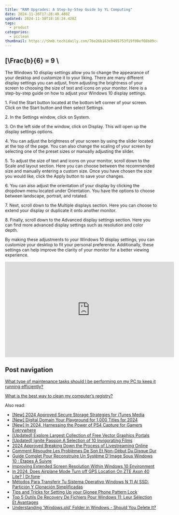 ```yaml
---
title: "RAM Upgrades: A Step-by-Step Guide by YL Computing"
date: 2024-11-26T17:28:49.488Z
updated: 2024-11-30T18:16:24.420Z
tags:
  - product
categories:
  - pcclean
thumbnail: https://thmb.techidaily.com/76e26b163e9495753f19f00ef08b09cc2666b4e5eaf0daac99a2adb1ba5e0f35.jpg
---
```


## \[\Frac{b}{6} = 9 \

The Windows 10 display settings allow you to change the appearance of your desktop and customize it to your liking. There are many different display settings you can adjust, from adjusting the brightness of your screen to choosing the size of text and icons on your monitor. Here is a step-by-step guide on how to adjust your Windows 10 display settings. 

1\. Find the Start button located at the bottom left corner of your screen. Click on the Start button and then select Settings.

2\. In the Settings window, click on System.

3\. On the left side of the window, click on Display. This will open up the display settings options. 

4\. You can adjust the brightness of your screen by using the slider located at the top of the page. You can also change the scaling of your screen by selecting one of the preset sizes or manually adjusting the slider.

5\. To adjust the size of text and icons on your monitor, scroll down to the Scale and layout section. Here you can choose between the recommended size and manually entering a custom size. Once you have chosen the size you would like, click the Apply button to save your changes.

6\. You can also adjust the orientation of your display by clicking the dropdown menu located under Orientation. You have the options to choose between landscape, portrait, and rotated.

7\. Next, scroll down to the Multiple displays section. Here you can choose to extend your display or duplicate it onto another monitor.

8\. Finally, scroll down to the Advanced display settings section. Here you can find more advanced display settings such as resolution and color depth. 

By making these adjustments to your Windows 10 display settings, you can customize your desktop to fit your personal preference. Additionally, these settings can help improve the clarity of your monitor for a better viewing experience.

<!-- affiliate ads begin -->
<iframe width="560" height="315" src="https://www.youtube.com/embed/0dOfcihxjiw?si=_fkp1S1Uw0N1dp6b" title="YouTube video player" frameborder="0" allow="accelerometer; autoplay; clipboard-write; encrypted-media; gyroscope; picture-in-picture; web-share" referrerpolicy="strict-origin-when-cross-origin" allowfullscreen></iframe>
<!-- affiliate ads end -->

## Post navigation

[What type of maintenance tasks should I be performing on my PC to keep it running efficiently?](https://tools.techidaily.com/pcclean/products/)

[What is the best way to clean my computer’s registry?](https://tools.techidaily.com/pcclean/products/)

<ins class="adsbygoogle"
     style="display:block"
     data-ad-format="autorelaxed"
     data-ad-client="ca-pub-7571918770474297"
     data-ad-slot="1223367746"></ins>

<ins class="adsbygoogle"
     style="display:block"
     data-ad-client="ca-pub-7571918770474297"
     data-ad-slot="8358498916"
     data-ad-format="auto"
     data-full-width-responsive="true"></ins>

<span class="atpl-alsoreadstyle">Also read:</span>
<div><ul>
<li><a href="https://on-screen-recording.techidaily.com/new-2024-approved-secure-storage-strategies-for-itunes-media/"><u>[New] 2024 Approved Secure Storage Strategies for iTunes Media</u></a></li>
<li><a href="https://facebook-video-footage.techidaily.com/new-digital-domain-your-playground-for-1000-titles-for-2024/"><u>[New] Digital Domain Your Playground for 1,000 Titles for 2024</u></a></li>
<li><a href="https://video-capture.techidaily.com/new-in-2024-harnessing-the-power-of-ps4-capture-for-gamers-everywhere/"><u>[New] In 2024, Harnessing the Power of PS4 Capture for Gamers Everywhere</u></a></li>
<li><a href="https://article-tips.techidaily.com/updated-explore-largest-collection-of-free-vector-graphics-portals/"><u>[Updated] Explore Largest Collection of Free Vector Graphics Portals</u></a></li>
<li><a href="https://some-techniques.techidaily.com/updated-ignite-passion-a-selection-of-10-invigorating-films/"><u>[Updated] Ignite Passion A Selection of 10 Invigorating Films</u></a></li>
<li><a href="https://extra-lessons.techidaily.com/2024-approved-breaking-down-the-process-of-livestreaming-online/"><u>2024 Approved Breaking Down the Process of Livestreaming Online</u></a></li>
<li><a href="https://win-exclusive.techidaily.com/comment-resoudre-les-problemes-de-son-et-non-debut-du-disque-dur/"><u>Comment Résoudre Les Problèmes De Son Et Non-Début Du Disque Dur</u></a></li>
<li><a href="https://win-exclusive.techidaily.com/guide-complet-pour-reconstruire-un-systeme-dimage-sous-windows-10-etapes-a-suivre/"><u>Guide Complet Pour Reconstruire Un Système D'Image Sous Windows 10 : Étapes À Suivre</u></a></li>
<li><a href="https://graphic-issues.techidaily.com/improving-extended-screen-resolution-within-windows-10-environment/"><u>Improving Extended Screen Resolution Within Windows 10 Environment</u></a></li>
<li><a href="https://review-topics.techidaily.com/in-2024-does-airplane-mode-turn-off-gps-location-on-zte-axon-40-lite-drfone-by-drfone-virtual-android/"><u>In 2024, Does Airplane Mode Turn off GPS Location On ZTE Axon 40 Lite? | Dr.fone</u></a></li>
<li><a href="https://win-exclusive.techidaily.com/metodos-para-transferir-tu-sistema-operativo-windows-n-11-al-ssd-particion-y-clonacion-simplificadas/"><u>Métodos Para Transferir Tu Sistema Operativo Windows N 11 Al SSD: Partición Y Clonación Simplificadas</u></a></li>
<li><a href="https://android-unlock.techidaily.com/tips-and-tricks-for-setting-up-your-gionee-phone-pattern-lock-by-drfone-android/"><u>Tips and Tricks for Setting Up your Gionee Phone Pattern Lock</u></a></li>
<li><a href="https://win-exclusive.techidaily.com/top-5-outils-de-recovery-de-fichiers-pour-windows-11-leur-selection-et-avantages/"><u>Top 5 Outils De Recovery De Fichiers Pour Windows 11: Leur Sélection Et Avantages</u></a></li>
<li><a href="https://win-exclusive.techidaily.com/understanding-windowsold-folder-in-windows-should-you-delete-it/"><u>Understanding 'Windows.old' Folder in Windows - Should You Delete It?</u></a></li>
</ul></div>

